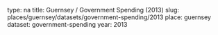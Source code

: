type: na
title: Guernsey / Government Spending (2013)
slug: places/guernsey/datasets/government-spending/2013
place: guernsey
dataset: government-spending
year: 2013
